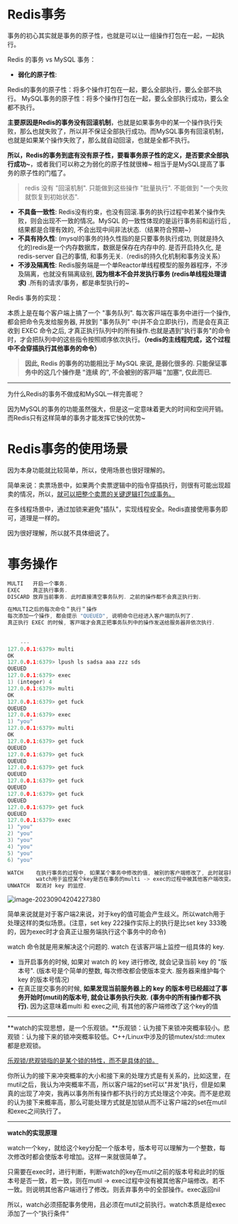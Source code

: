 # Redis事务

事务的初心其实就是事务的原子性，也就是可以让一组操作打包在一起，一起执行。

Redis 的事务 vs MySQL 事务：

- **弱化的原子性**: 

Redis的事务的原子性：将多个操作打包在一起，要么全部执行，要么全部不执行。
MySQL事务的原子性：将多个操作打包在一起，要么全部执行成功，要么全都不执行。

**主要原因是Redis的事务没有回滚机制**，也就是如果事务中的某一个操作执行失败，那么也就失败了，所以并不保证全部执行成功。而MySQL事务有回滚机制，也就是如果某个操作失败了，那么就自动回滚，也就是全都不执行。

**所以，Redis的事务到底有没有原子性，要看事务原子性的定义，是否要求全部执行成功~**，或者我们可以称之为弱化的原子性就很棒~
相当于是MySQL提高了事务的原子性的门槛了。

> redis 没有 "回滚机制". 只能做到这些操作 "批量执⾏". 不能做到 "⼀个失败就恢复到初始状态".

- **不具备⼀致性**: Redis没有约束，也没有回滚.事务的执行过程中若某个操作失败，则会出现不一致的情况。MySQL 的⼀致性体现的是运⾏事务前和运⾏后 , 结果都是合理有效的, 不会出现中间⾮法状态.（结果符合预期~）
- **不具有持久性**: (mysql的事务的持久性指的是只要事务执行成功, 则就是持久化的)redis是一个内存数据库，数据是保存在内存中的. 是否开启持久化, 是redis-server ⾃⼰的事情, 和事务⽆关.（redis的持久化机制和事务没关系）
- **不涉及隔离性**: Redis服务端是一个单Reactor单线程模型的服务器程序，不涉及隔离，也就没有隔离级别, **因为根本不会并发执⾏事务 (redis单线程处理请求)** .所有的请求/事务，都是串型执行的~

Redis 事务的实现：

本质上是在每个客户端上搞了⼀个 "事务队列". 每次客⼾端在事务中进⾏⼀个操作, 都会把命令先发给服务器, 并放到 "事务队列" 中(并不会⽴即执⾏)，而是会在真正收到 EXEC 命令之后, 才真正执⾏队列中的所有操作.也就是遇到"执行事务"的命令时，才会把队列中的这些指令按照顺序依次执行。**（redis的主线程完成，这个过程中不会穿插执行其他事务的命令）**

> **因此, Redis 的事务的功能相⽐于 MySQL 来说, 是弱化很多的. 只能保证事务中的这⼏个操作是 "连续 的", 不会被别的客⼾端 "加塞", 仅此⽽已.**

---

为什么Redis的事务不做成和MySQL一样完善呢？

因为MySQL的事务的功能虽然强大，但是这一定意味着更大的时间和空间开销。而Redis只有这样简单的事务才能发挥它快的优势~

# Redis事务的使用场景

因为本身功能就比较简单，所以，使用场景也很好理解的。

简单来说：卖票场景中，如果两个卖票逻辑中的指令穿插执行，则很有可能出现超卖的情况，所以，<u>就可以把整个卖票的关键逻辑打包成事务。</u>

在多线程场景中，通过加锁来避免"插队"，实现线程安全。Redis直接使用事务即可，道理是一样的。

因为很好理解，所以就不具体细说了。

# 事务操作

```cpp
MULTI   开启⼀个事务.
EXEC    真正执⾏事务.
DISCARD 放弃当前事务. 此时直接清空事务队列. 之前的操作都不会真正执⾏到.

在MULTI之后的每次命令＂执行＂操作
每次添加⼀个操作, 都会提⽰ "QUEUED", 说明命令已经进⼊客户端的队列了.
真正执⾏ EXEC 的时候, 客⼾端才会真正把事务队列中的操作发送给服务器并依次执行.
    
    
    ---
127.0.0.1:6379> multi
OK
127.0.0.1:6379> lpush ls sadsa aaa zzz sds
QUEUED
127.0.0.1:6379> exec
1) (integer) 4
127.0.0.1:6379> multi 
OK
127.0.0.1:6379> get fuck
QUEUED
127.0.0.1:6379> exec
1) "you"
127.0.0.1:6379> multi 
OK
127.0.0.1:6379> get fuck
QUEUED
127.0.0.1:6379> get fuck
QUEUED
127.0.0.1:6379> get fuck
QUEUED
127.0.0.1:6379> get fuck
QUEUED
127.0.0.1:6379> get fuck
QUEUED
127.0.0.1:6379> get fuck
QUEUED
127.0.0.1:6379> exec
1) "you"
2) "you"
3) "you"
4) "you"
5) "you"
6) "you"
```

```cpp
WATCH    在执⾏事务的过程中, 如果某个事务中修改的值, 被别的客户端修改了, 此时就容易出现数据不⼀致的问题.
    	 watch用于监控某个key是否在事务的multi -> exec的过程中被其他客户端改变。若改变，则事务的所有操作都不执行~
UNWATCH  取消对 key 的监控.
```

![image-20230904204227380](https://cdn.jsdelivr.net/gh/DaysOfExperience/blogImage@main/img/image-20230904204227380.png)

简单来说就是对于客户端2来说，对于key的值可能会产生歧义。所以watch用于处理这样的类似场景。(注意，set key 222操作实际上的执行是比set key 333晚的，因为exec时才会真正让服务端执行这个事务中的命令)

watch 命令就是⽤来解决这个问题的. watch 在该客⼾端上监控⼀组具体的 key.

- 当开启事务的时候, 如果对 watch 的 key 进⾏修改, 就会记录当前 key 的 "版本号". (版本号是个简单的整数, 每次修改都会使版本变⼤. 服务器来维护每个 key 的版本号情况)
- 在真正提交事务的时候, **如果发现当前服务器上的 key 的版本号已经超过了事务开始时(mutil)的版本号, 就会让事务执⾏失败.** **(事务中的所有操作都不执⾏).** 因为这意味着multi 和 exec之间, 有其他的客户端修改了这个key的值

---

**watch的实现思想，是一个乐观锁。**乐观锁：认为接下来锁冲突概率较小。悲观锁：认为接下来的锁冲突概率较低。C++/Linux中涉及的锁mutex/std::mutex都是悲观锁。

<u>乐观锁/悲观锁指的是某个锁的特性，而不是具体的锁。</u>

你所认为的接下来冲突概率的大小和接下来的处理方式是有关系的，比如这里，在mutil之后，我认为冲突概率不高，所以客户端2的set可以"并发"执行，但是如果真的出现了冲突，我再以事务所有操作都不执行的方式处理这个冲突。而不是悲观的认为接下来概率高，那么可能处理方式就是加锁从而不让客户端2的set在mutil和exec之间执行了。

---

**watch的实现原理**

watch一个key，就给这个key分配一个版本号，版本号可以理解为一个整数，每次修改时都会使版本号增加。这样一来就很简单了。

只需要在exec时，进行判断，判断watch的key在mutil之前的版本号和此时的版本号是否一致，若一致，则在mutil -> exec过程中没有被其他客户端修改。若不一致。则说明其他客户端进行了修改。则丢弃事务中的全部操作。exec返回nil

所以，watch必须搭配事务使用，且必须在mutil之前执行。watch本质是给exec添加了一个”执行条件“
